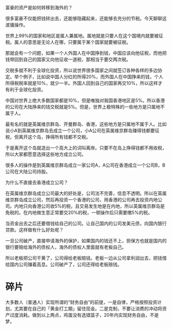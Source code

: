 富豪的资产是如何转移到海外的？



很多富豪不仅能把钱转出去，还能够隐藏起来，还能够去充分的节税。今天聊聊这波骚操作。



世界上99%的国家和地区是属人兼属地。属地就是只要人在这个国境内就要被征税。属人的意思是无论人在哪，只要属于某个国家就要被征税。



那就会有一个问题，如果一个人外国人在中国挣到钱，中国应该向他征税，而他把钱带回到自己的国家又向他征收一道税，那相当于要交两次税。



交税多就不利于全球化投资，所以说世界很多国家之间就签订各种各样的多边协定。举个例子，比如说中国人分红的所得20%，而外国人在中国挣来的钱，个人所得税税率就是10%，就少一半。外国人回到自己的国家再交10%，所以这样才有利于全球化投资。



中国对世界上绝大多数国家都是10%，但是唯独对我国香港地区是5%。所以香港的公司在大陆挣来的钱交税就是5%。但是，世界上极特殊的一些地方是只属地不属于人。



最有名的就是英属维京群岛、开曼群岛、香港，这些地方是只属地不属于人。比如说小A到英属维京群岛去成立一个公司，小A公司在英属维京群岛赚得钱都要征税，但离开这个岛，挣得所有钱都不交税。



于是离开这个岛就造出一个高大上的词叫离岸。只要不在岛上挣得钱都不用收税，所以大家都愿意选择这些地方成立公司。



很多人的操作是到英属维京群岛成立一家公司A，A公司在香港成立一个公司B，B公司在大陆公司持股。



为什么不直接去香港成立公司？



在英属维京群岛成立公司最大的好处是，公司法不完善，信息不透明。所以在英属维京群岛成立公司，然后再投资一个香港的公司，用香港的公司再去投资内地公司。内地只向香港公司收5%的税，且交易发生地是在内地，所以英属维京群岛是免税的。在内地做生意正常要交20%的税，一顿操作后只需要缴5%的税。



当资金出去之后还要借钱给自己的公司。让自己国内的公司发美元债，向国内银行贷款。这样做有什么好处呢？



一旦公司破产，直接申请海外的保护，如果国内的钱还不上，担保方也就是国内的银行要赔给海外的债权人，海外的债权人里面就有老板自己。



所以老板把公司干黄了，公司得给老板赔钱。老板一边从公司拿利润出去，把钱借给国内公司赚着高息。公司破产了，公司还得给老板赔钱。





# 碎片

大多数人（普通人）实现所谓的“财务自由”的前提，一是自律，严格按照投资计划，尤其要在自己的「黄金打工期」留住现金。二是克制，不要让消费的冲动将资产过度消耗。做到以上两点，鸡蛋没有选错篮子，20年内实现财务自由，不是梦。